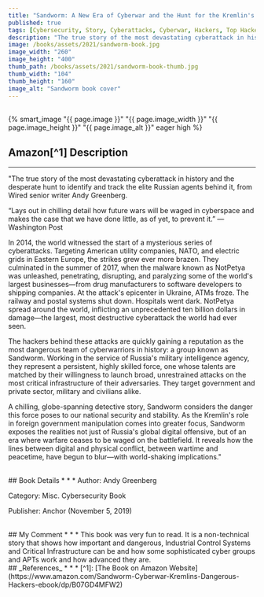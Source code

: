 ```yaml
---
title: "Sandworm: A New Era of Cyberwar and the Hunt for the Kremlin's Most Dangerous Hackers"
published: true
tags: [Cybersecurity, Story, Cyberattacks, Cyberwar, Hackers, Top Hackers, Misc., Ransomware, ICS, APT]
description: "The true story of the most devastating cyberattack in history and the desperate hunt to identify and track the elite Russian agents behind it, from Wired senior writer Andy Greenberg."
image: /books/assets/2021/sandworm-book.jpg
image_width: "260"
image_height: "400"
thumb_path: /books/assets/2021/sandworm-book-thumb.jpg
thumb_width: "104"
thumb_height: "160"
image_alt: "Sandworm book cover"
---
```


<br>
{% smart_image "{{ page.image }}" "{{ page.image_width }}" "{{ page.image_height }}" "{{ page.image_alt }}" eager high %}
<br>

## Amazon[^1] Description
* * *
"The true story of the most devastating cyberattack in history and the desperate hunt to identify and track the elite Russian agents behind it, from Wired senior writer Andy Greenberg.

“Lays out in chilling detail how future wars will be waged in cyberspace and makes the case that we have done little, as of yet, to prevent it.” —Washington Post

In 2014, the world witnessed the start of a mysterious series of cyberattacks. Targeting American utility companies, NATO, and electric grids in Eastern Europe, the strikes grew ever more brazen. They culminated in the summer of 2017, when the malware known as NotPetya was unleashed, penetrating, disrupting, and paralyzing some of the world's largest businesses—from drug manufacturers to software developers to shipping companies. At the attack's epicenter in Ukraine, ATMs froze. The railway and postal systems shut down. Hospitals went dark. NotPetya spread around the world, inflicting an unprecedented ten billion dollars in damage—the largest, most destructive cyberattack the world had ever seen.

The hackers behind these attacks are quickly gaining a reputation as the most dangerous team of cyberwarriors in history: a group known as Sandworm. Working in the service of Russia's military intelligence agency, they represent a persistent, highly skilled force, one whose talents are matched by their willingness to launch broad, unrestrained attacks on the most critical infrastructure of their adversaries. They target government and private sector, military and civilians alike.

A chilling, globe-spanning detective story, Sandworm considers the danger this force poses to our national security and stability. As the Kremlin's role in foreign government manipulation comes into greater focus, Sandworm exposes the realities not just of Russia's global digital offensive, but of an era where warfare ceases to be waged on the battlefield. It reveals how the lines between digital and physical conflict, between wartime and peacetime, have begun to blur—with world-shaking implications."

<br>
## Book Details
* * *
Author: Andy Greenberg

Category: Misc. Cybersecurity Book

Publisher: Anchor (November 5, 2019)

<br>
## My Comment
* * *
This book was very fun to read. It is a non-technical story that shows how important and dangerous, Industrial Control Systems and Critical Infrastructure can be and how some sophisticated cyber groups and APTs work and how advanced they are.

<br>
## _References_
* * *
[^1]: [The Book on Amazon Website](https://www.amazon.com/Sandworm-Cyberwar-Kremlins-Dangerous-Hackers-ebook/dp/B07GD4MFW2)
